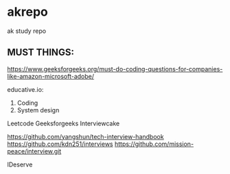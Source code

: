 # akrepo
ak study repo

MUST THINGS:
-------------------------


https://www.geeksforgeeks.org/must-do-coding-questions-for-companies-like-amazon-microsoft-adobe/

educative.io:
1) Coding
2) System design

Leetcode
Geeksforgeeks
Interviewcake

https://github.com/yangshun/tech-interview-handbook
https://github.com/kdn251/interviews
https://github.com/mission-peace/interview.git

IDeserve
